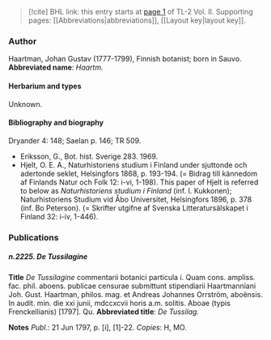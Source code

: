 > [!cite] BHL link: this entry starts at [page 1](https://www.biodiversitylibrary.org/page/33068243) of TL-2 Vol. II.
> Supporting pages: [[Abbreviations|abbreviations]], [[Layout key|layout key]].

### Author

Haartman, Johan Gustav (1777-1799), Finnish botanist; born in Sauvo. 
**Abbreviated name**: *Haartm.*

#### Herbarium and types

Unknown.

#### Bibliography and biography

Dryander 4: 148; Saelan p. 146; TR 509.
- Eriksson, G., Bot. hist. Sverige 283. 1969.
- Hjelt, O. E. A., Naturhistoriens studium i Finland under sjuttonde och adertonde seklet, Helsingfors 1868, p. 193-194. (= Bidrag till kännedom af Finlands Natur och Folk 12: i-vi, 1-198). This paper of Hjelt is referred to below as *Naturhistoriens studium i Finland* (inf. I. Kukkonen); Naturhistoriens Studium vid Åbo Universitet, Helsingfors 1896, p. 378 (inf. Bo Peterson). (= Skrifter utgifne af Svenska Litteratursälskapet i Finland 32: i-iv, 1-446).

### Publications

##### n.2225. De Tussilagine

**Title**
*De Tussilagine* commentarii botanici particula i. Quam cons. ampliss. fac. phil. aboens. publicae censurae submittunt stipendiarii Haartmanniani Joh. Gust. Haartman, philos. mag. et Andreas Johannes Orrström, aboënsis. In audit. min. die xxi junii, mdccxcvii horis a.m. solitis. Aboae (typis Frenckellianis) \[1797\]. Qu.
**Abbreviated title**: *De Tussilag.*

**Notes**
*Publ*.: 21 Jun 1797, p. \[i\], \[1\]-22. *Copies*: H, MO.

